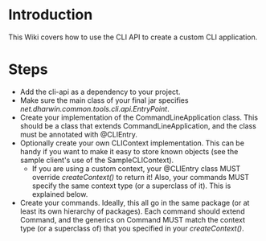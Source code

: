 # Introduction #

This Wiki covers how to use the CLI API to create a custom CLI application.


# Steps #

  * Add the cli-api as a dependency to your project.
  * Make sure the main class of your final jar specifies _net.dharwin.common.tools.cli.api.EntryPoint_.
  * Create your implementation of the CommandLineApplication class. This should be a class that extends CommandLineApplication, and the class must be annotated with @CLIEntry.
  * Optionally create your own CLIContext implementation. This can be handy if you want to make it easy to store known objects (see the sample client's use of the SampleCLIContext).
    * If you are using a custom context, your @CLIEntry class MUST override _createContext()_ to return it! Also, your commands MUST specify the same context type (or a superclass of it). This is explained below.
  * Create your commands. Ideally, this all go in the same package (or at least its own hierarchy of packages). Each command should extend Command, and the generics on Command MUST match the context type (or a superclass of) that you specified in your _createContext()_.
